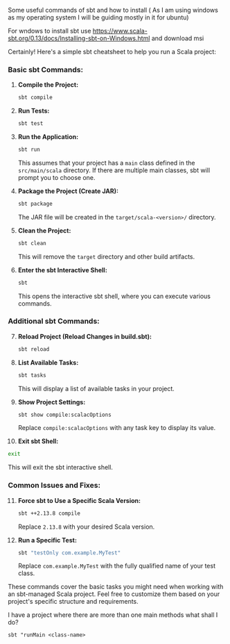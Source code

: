 Some useful commands of sbt and how to install ( As I am using windows as my operating system I will be guiding mostly in it for ubuntu)


For wndows to install sbt use https://www.scala-sbt.org/0.13/docs/Installing-sbt-on-Windows.html and download msi

Certainly! Here's a simple sbt cheatsheet to help you run a Scala project:

### Basic sbt Commands:

1. **Compile the Project:**
   ```bash
   sbt compile
   ```

2. **Run Tests:**
   ```bash
   sbt test
   ```

3. **Run the Application:**
   ```bash
   sbt run
   ```

   This assumes that your project has a `main` class defined in the `src/main/scala` directory. If there are multiple main classes, sbt will prompt you to choose one.

4. **Package the Project (Create JAR):**
   ```bash
   sbt package
   ```

   The JAR file will be created in the `target/scala-<version>/` directory.

5. **Clean the Project:**
   ```bash
   sbt clean
   ```

   This will remove the `target` directory and other build artifacts.

6. **Enter the sbt Interactive Shell:**
   ```bash
   sbt
   ```

   This opens the interactive sbt shell, where you can execute various commands.

### Additional sbt Commands:

7. **Reload Project (Reload Changes in build.sbt):**
   ```bash
   sbt reload
   ```

8. **List Available Tasks:**
   ```bash
   sbt tasks
   ```

   This will display a list of available tasks in your project.

9. **Show Project Settings:**
   ```bash
   sbt show compile:scalacOptions
   ```

   Replace `compile:scalacOptions` with any task key to display its value.

10. **Exit sbt Shell:**
   ```bash
   exit
   ```

   This will exit the sbt interactive shell.

### Common Issues and Fixes:

11. **Force sbt to Use a Specific Scala Version:**
    ```bash
    sbt ++2.13.8 compile
    ```

    Replace `2.13.8` with your desired Scala version.

12. **Run a Specific Test:**
    ```bash
    sbt "testOnly com.example.MyTest"
    ```

    Replace `com.example.MyTest` with the fully qualified name of your test class.

These commands cover the basic tasks you might need when working with an sbt-managed Scala project. Feel free to customize them based on your project's specific structure and requirements.



I have a project where there are more than one main methods what shall I do?

```sbt "runMain <class-name>```


